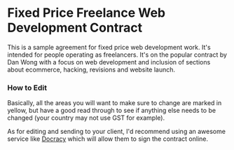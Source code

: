 # Fixed Price Freelance Web Development Contract

This is a sample agreement for fixed price web development work. It's intended for people operating as freelancers. It's on the popular contract by Dan Wong with a focus on web development and inclusion of sections about ecommerce, hacking, revisions and website launch.

### How to Edit

Basically, all the areas you will want to make sure to change are marked in yellow, but have a good read through to see if anything else needs to be changed (your country may not use GST for example).

As for editing and sending to your client, I'd recommend using an awesome service like [Docracy](http://www.docracy.com) which will allow them to sign the contract online.
